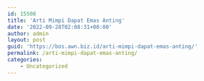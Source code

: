 ```yaml
---
id: 15508
title: 'Arti Mimpi Dapat Emas Anting'
date: '2022-09-28T02:08:31+00:00'
author: admin
layout: post
guid: 'https://bos.awn.biz.id/arti-mimpi-dapat-emas-anting/'
permalink: /arti-mimpi-dapat-emas-anting/
categories:
    - Uncategorized
---
```


